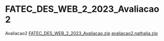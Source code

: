 # FATEC_DES_WEB_2_2023_Avaliacao2
Avaliacao2
[FATEC_DES_WEB_2_2023_Avaliacao.zip](https://github.com/NGVALIM/FATEC_DES_WEB_2_2023_Avaliacao2/files/11446820/FATEC_DES_WEB_2_2023_Avaliacao.zip)
[avaliacao2.nathalia.zip](https://github.com/NGVALIM/FATEC_DES_WEB_2_2023_Avaliacao2/files/11468128/avaliacao2.nathalia.zip)
